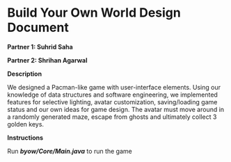 # Build Your Own World Design Document

**Partner 1: Suhrid Saha**

**Partner 2: Shrihan Agarwal**

**Description**

We designed a Pacman-like game with user-interface elements. Using our knowledge of data structures and software engineering, we implemented features for selective lighting, avatar customization, saving/loading game status and our own ideas for game design. The avatar must move around in a randomly generated maze, escape from ghosts and ultimately collect 3 golden keys.

**Instructions**

Run ***byow/Core/Main.java*** to run the game
